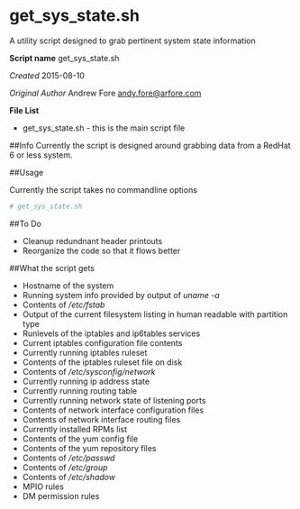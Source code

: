 # get_sys_state.sh
A utility script designed to grab pertinent system state information

**Script name** get_sys_state.sh

*Created* 2015-08-10

*Original Author* Andrew Fore [andy.fore@arfore.com](mailto:andy.fore@arfore.com)

**File List**

* get_sys_state.sh - this is the main script file

##Info
Currently the script is designed around grabbing data from a RedHat 6 or less system.

##Usage

Currently the script takes no commandline options

```bash
# get_sys_state.sh
```

##To Do
- Cleanup redundnant header printouts
- Reorganize the code so that it flows better

##What the script gets
- Hostname of the system
- Running system info provided by output of *uname -a*
- Contents of */etc/fstab*
- Output of the current filesystem listing in human readable with partition type
- Runlevels of the iptables and ip6tables services
- Current iptables configuration file contents
- Currently running iptables ruleset
- Contents of the iptables ruleset file on disk
- Contents of */etc/sysconfig/network*
- Currently running ip address state
- Currently running routing table
- Currently running network state of listening ports
- Contents of network interface configuration files
- Contents of network interface routing files
- Currently installed RPMs list
- Contents of the yum config file
- Contents of the yum repository files
- Contents of */etc/passwd*
- Contents of */etc/group*
- Contents of */etc/shadow*
- MPIO rules
- DM permission rules
